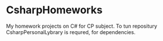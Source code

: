 # CsharpHomeworks
My homework projects on C# for CP subject. To tun repositury CsharpPersonalLybrary is requred, for dependencies.
